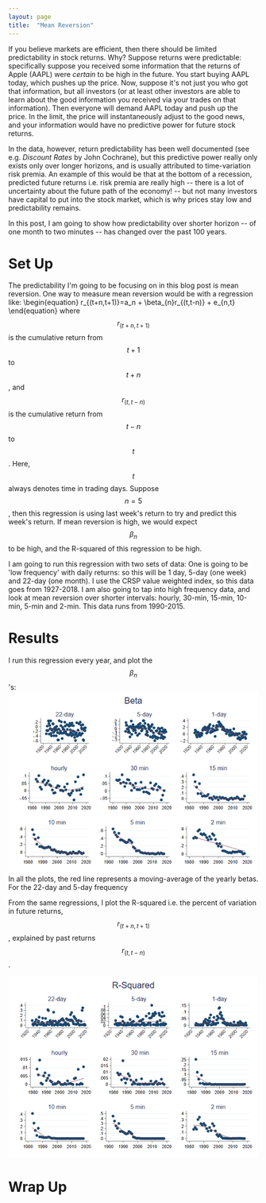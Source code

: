 ```yaml
---
layout: page
title:  "Mean Reversion"
---
```


If you believe markets are efficient, then there should be limited predictability in stock returns.  Why?  Suppose returns were predictable: specifically suppose you received some information that the returns of Apple (AAPL) were *certain* to be high in the future.  You start buying AAPL today, which pushes up the price.  Now, suppose it's not just you who got that information, but all investors (or at least other investors are able to learn about the good information you received via your trades on that information).  Then everyone will demand AAPL today and push up the price.  In the limit, the price will instantaneously adjust to the good news, and your information would have no predictive power for future stock returns.

In the data, however, return predictability has been well documented (see e.g. *Discount Rates* by John Cochrane), but this predictive power really only exists only over longer horizons, and is usually attributed to time-variation risk premia.  An example of this would be that at the bottom of a recession, predicted future returns i.e. risk premia are really high -- there is a lot of uncertainty about the future path of the economy! -- but not many investors have capital to put into the stock market, which is why prices stay low and predictability remains. 

In this post, I am going to show how predictability over shorter horizon -- of one month to two minutes -- has changed over the past 100 years.   

# Set Up 

The predictability I'm going to be focusing on in this blog post is mean reversion.  One way to measure mean reversion would be with a regression like:
\begin{equation}
r_{(t+n,t+1)}=a_n + \beta_{n}r_{(t,t-n)}  + e_{n,t}
\end{equation}
where $$r_{(t+n,t+1)}$$ is the cumulative return from $$t+1$$ to $$t+n$$,  and $$r_{(t,t-n)}$$ is the cumulative return from $$t-n$$ to $$t$$.  Here, $$t$$ always denotes time in trading days.  Suppose $$n=5$$, then this regression is using last week's return to try and predict this week's return.  If mean reversion is high, we would expect $$\beta_n$$ to be high, and the R-squared of this regression to be high.

I am going to run this regression with two sets of data: One is going to be 'low frequency' with daily returns: so this will be 1 day, 5-day (one week) and 22-day (one month).  I use the CRSP value weighted index, so this data goes from 1927-2018.  I am also going to tap into high frequency data, and look at mean reversion over shorter intervals: hourly, 30-min, 15-min, 10-min, 5-min and 2-min.  This data runs from 1990-2015.

# Results

I run this regression every year, and plot the $$\beta_n$$'s:
![fig](/Post_Images/6_6_2020/beta.png)
In all the plots, the red line represents a moving-average of the yearly betas. For the 22-day and 5-day frequency 

From the same regressions, I plot the R-squared i.e. the percent of variation in future returns, $$r_{(t+n,t+1)}$$, explained by past returns $$r_{(t,t-n)}$$.

![fig](/Post_Images/6_6_2020/r2.png)

# Wrap Up


